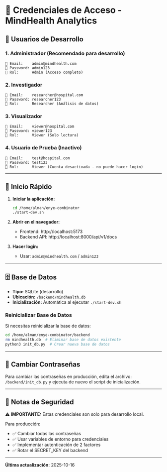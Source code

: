 # 🔑 Credenciales de Acceso - MindHealth Analytics

## 👤 Usuarios de Desarrollo

### 1. Administrador (Recomendado para desarrollo)
```
📧 Email:    admin@mindhealth.com
🔐 Password: admin123
👔 Rol:      Admin (Acceso completo)
```

### 2. Investigador
```
📧 Email:    researcher@hospital.com
🔐 Password: researcher123
👔 Rol:      Researcher (Análisis de datos)
```

### 3. Visualizador
```
📧 Email:    viewer@hospital.com
🔐 Password: viewer123
👔 Rol:      Viewer (Solo lectura)
```

### 4. Usuario de Prueba (Inactivo)
```
📧 Email:    test@hospital.com
🔐 Password: test123
👔 Rol:      Viewer (Cuenta desactivada - no puede hacer login)
```

---

## 🚀 Inicio Rápido

1. **Iniciar la aplicación:**
   ```bash
   cd /home/alman/enye-combinator
   ./start-dev.sh
   ```

2. **Abrir en el navegador:**
   - Frontend: http://localhost:5173
   - Backend API: http://localhost:8000/api/v1/docs

3. **Hacer login:**
   - Usar: `admin@mindhealth.com` / `admin123`

---

## 🗄️ Base de Datos

- **Tipo:** SQLite (desarrollo)
- **Ubicación:** `/backend/mindhealth.db`
- **Inicialización:** Automática al ejecutar `./start-dev.sh`

### Reinicializar Base de Datos

Si necesitas reinicializar la base de datos:

```bash
cd /home/alman/enye-combinator/backend
rm mindhealth.db  # Eliminar base de datos existente
python3 init_db.py  # Crear nueva base de datos
```

---

## 🔐 Cambiar Contraseñas

Para cambiar las contraseñas en producción, edita el archivo:
`/backend/init_db.py` y ejecuta de nuevo el script de inicialización.

---

## 📝 Notas de Seguridad

⚠️ **IMPORTANTE:** Estas credenciales son solo para desarrollo local.

Para producción:
- ✅ Cambiar todas las contraseñas
- ✅ Usar variables de entorno para credenciales
- ✅ Implementar autenticación de 2 factores
- ✅ Rotar el SECRET_KEY del backend

---

**Última actualización:** 2025-10-16
